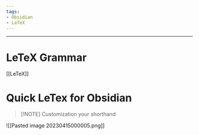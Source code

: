 ```yaml
---
tags:
- Obsidian
- LaTeX
---
```

---

# LeTeX Grammar
[[LeTeX]]

# Quick LeTex for Obsidian

> [!NOTE] Customization your shorthand
> 
![[Pasted image 20230415000005.png]]
